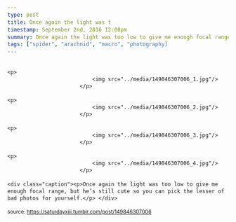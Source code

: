 ```yaml
---
type: post
title: Once again the light was t
timestamp: September 2nd, 2016 12:00pm
summary: Once again the light was too low to give me enough focal range, but he’s still cute so you can pick the lesser of bad photos for yourself.</p> 
tags: ["spider", "arachnid", "macro", "photography]
---
```


                
                
                
                                                                                       <p>
                               <img src="../media/149846307006_1.jpg"/>
                           </p>
                                                                                                                           <p>
                               <img src="../media/149846307006_2.jpg"/>
                           </p>
                                                                                                                           <p>
                               <img src="../media/149846307006_3.jpg"/>
                           </p>
                                                                                                                           <p>
                               <img src="../media/149846307006_4.jpg"/>
                           </p>
                                                                                                                      <div class="caption"><p>Once again the light was too low to give me enough focal range, but he’s still cute so you can pick the lesser of bad photos for yourself.</p> </div>
                                    
                
                
                
                
                                
<small>source: https://saturdayxiii.tumblr.com/post/149846307006</small>